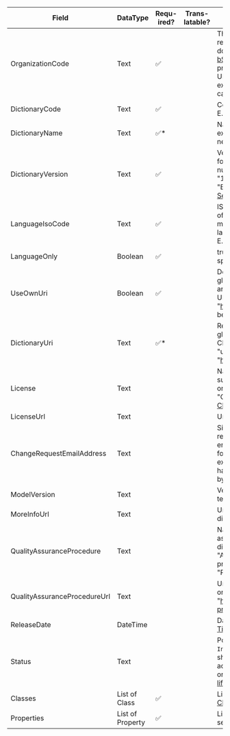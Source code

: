 | Field                        | DataType         | Requ- ired? | Trans- latable? | Description                                                                                                                                                                                                                                                                                                                                                                                                                                                                                                             |
|------------------------------|------------------|-------------|-----------------|-------------------------------------------------------------------------------------------------------------------------------------------------------------------------------------------------------------------------------------------------------------------------------------------------------------------------------------------------------------------------------------------------------------------------------------------------------------------------------------------------------------------------|
| OrganizationCode             | Text             | ✅           |                 | The organisation's code received when registering in bSDD. If your organisation doesn't have a code yet, request one at [bSDD User Helpdesk](https://bsi-technicalservices.atlassian.net/servicedesk/customer/portal/3/group/4/create/25). The code should be preferably short, as it will appear in all the URI links. See section [Code format](#code-format) explaining allowed characters. This code can't start with a digit. Example code: "ifc".                                                                 |
| DictionaryCode               | Text             | ✅           |                 | Code of the dictionary, preferably short, E.g. "ifc". See section [Code format](#code-format)                                                                                                                                                                                                                                                                                                                                                                                                                           |
| DictionaryName               | Text             | ✅\*         |                 | Name of the dictionary. \*If the dictionary exists, supplying this name is not necessary.                                                                                                                                                                                                                                                                                                                                                                                                                               |
| DictionaryVersion            | Text             | ✅           |                 | Version of the dictionary data. Allowed format: up to three dot-separated numbers, e.g.: 1.0.1. Allowed: "12", "10.1", "1.2.3". Not allowed: "1.2.3.4", "Beta", "2x3". We recommend following [Semantic Versioning](https://semver.org/) approach.                                                                                                                                                                                                                                                                      |
| LanguageIsoCode              | Text             | ✅           |                 | ISO language code: indicates the language of the data. If you want to deliver data in multiple languages, use a JSON file per language. See reference list [languages](https://api.bsdd.buildingsmart.org/api/Language/v1). \* E.g. "de-DE"                                                                                                                                                                                                                                                                             |
| LanguageOnly                 | Boolean          | ✅           |                 | true if JSON contains only language-specific information, no otherwise \*                                                                                                                                                                                                                                                                                                                                                                                                                                               |
| UseOwnUri                    | Boolean          | ✅           |                 | Default: false. Use your own URIs for globally unique identification of Classes and Properties. If you don't use your own URI a URI starting with "https://identifier.buildingsmart.org" will be assigned to each `Class` and `Property`                                                                                                                                                                                                                                                                                |
| DictionaryUri                | Text             | ✅\*         |                 | Required if UseOwnUri = true. Supply the globally unique that's the first part of all Classes and Properties uris, e.g. "urn:mycompany:mydictionary" or "https://mycompany.com/mydictionary"                                                                                                                                                                                                                                                                                                                            |
| License                      | Text             |             |                 | Name of the license to the content. We suggest choosing from [Creative Commons](https://creativecommons.org/choose/) or [OSI Approved Licenses](https://opensource.org/licenses/). E.g. "MIT" or "CC BY 4.0". Also, a helpful resource is [ChooseALicense.com](https://choosealicense.com/).                                                                                                                                                                                                                            |
| LicenseUrl                   | Text             |             |                 | Url to a web page with the full license text                                                                                                                                                                                                                                                                                                                                                                                                                                                                            |
| ChangeRequestEmailAddress    | Text             |             |                 | Single email address for receiving change requests from users. By providing the email address, you consent to us forwarding requests from users and exposing the address through the API. You have the right to withdraw the information by contacting us.                                                                                                                                                                                                                                                              |
| ModelVersion                 | Text             |             |                 | Version number of the input JSON template.                                                                                                                                                                                                                                                                                                                                                                                                                                                                              |
| MoreInfoUrl                  | Text             |             |                 | Url to a web page with more info about the dictionary                                                                                                                                                                                                                                                                                                                                                                                                                                                                   |
| QualityAssuranceProcedure    | Text             |             |                 | Name or short description of the quality assurance procedure used for the dictionary, e.g. "ETIM international", "AFNOR NF XP P07-150 (PPBIM)", "bSI process", "UN GHS 2015", "UN CPC 1.1", "Private", "Unknown"                                                                                                                                                                                                                                                                                                        |
| QualityAssuranceProcedureUrl | Text             |             |                 | Url to a web page with more detailed info on the quality assurance procedure, e.g. "https://www.buildingsmart.org/about/bsi-process"                                                                                                                                                                                                                                                                                                                                                                                    |
| ReleaseDate                  | DateTime         |             |                 | Date of release of the version, See [Date Time format](#datetime-format).                                                                                                                                                                                                                                                                                                                                                                                                                                               |
| Status                       | Text             |             |                 | Possible version statuses: `Preview`, `Active`, `Inactive`. When uploading a new version, it should always be in `Preview`. You can then activate or deactivate content via [the API](https://app.swaggerhub.com/apis/buildingSMART/Dictionaries/v1) or [Management Portal](https://manage.bsdd.buildingsmart.org/). Read more: [the lifecycle of the bSDD content](https://raw.githubusercontent.com/buildingSMART/bSDD/master/Documentation/bSDD%20import%20tutorial.md#the-lifecycle-of-the-bsdd-dictionary-version) |
| Classes                      | List of Class    | ✅           |                 | List of objects of type `Class`. See section [Class](#class)                                                                                                                                                                                                                                                                                                                                                                                                                                                            |
| Properties                   | List of Property | ✅           |                 | List of objects of type `Property`. See section [Property](#property)                                                                                                                                                                                                                                                                                                                                                                                                                                                   |
